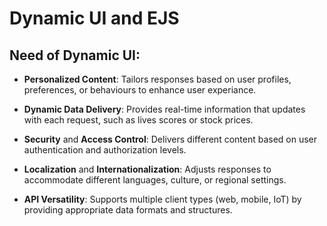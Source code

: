 # Dynamic UI and EJS

## Need of Dynamic UI:

* **Personalized Content**: Tailors responses based on user profiles, preferences, or behaviours to enhance user experiance.

* **Dynamic Data Delivery**: Provides real-time information that updates with each request, such as lives scores or stock prices.

* **Security** and **Access Control**: Delivers different content based on user authentication and authorization levels.

* **Localization** and **Internationalization**: Adjusts responses to accommodate different languages, culture, or regional settings.

* **API Versatility**: Supports multiple client types (web, mobile, IoT) by providing appropriate data formats and structures.


